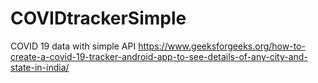 # COVIDtrackerSimple
 COVID 19 data with simple API
https://www.geeksforgeeks.org/how-to-create-a-covid-19-tracker-android-app-to-see-details-of-any-city-and-state-in-india/
